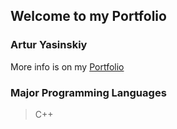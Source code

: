 ## Welcome to my Portfolio
### Artur Yasinskiy

More info is on my [Portfolio](https://heartaccel.github.io/portfolio/)

### Major Programming Languages
>C++
